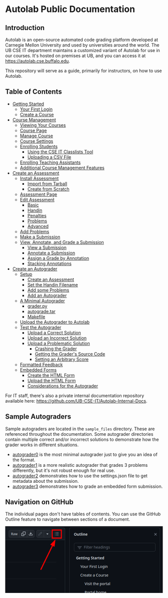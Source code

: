 # Autolab Public Documentation

## Introduction

Autolab is an open-source automated code grading platform developed at Carnegie Mellon University and used by
universities around the world. The UB CSE IT department maintains a customized variant of Autolab for use in our
courses. It's hosted on premises at UB, and you can access it at <https://autolab.cse.buffalo.edu>.

This repository will serve as a guide, primarily for instructors, on how to use Autolab.

## Table of Contents

* [Getting Started](Getting%20started.md)
    * [Your First Login](Getting%20started.md#your-first-login)
    * [Create a Course](Getting%20started.md#create-a-course)
* [Course Management](Course%20management.md)
    * [Viewing Your Courses](Course%20management.md#viewing-your-courses)
    * [Course Page](Course%20management.md#course-page)
    * [Manage Course](Course%20management.md#manage-course)
    * [Course Settings](Course%20management.md#course-settings)
    * [Enrolling Students](Course%20management.md#enrolling-students)
        * [Using the CSE IT Classlists Tool](Course%20management.md#using-the-cse-it-classlists-tool)
        * [Uploading a CSV File](Course%20management.md#uploading-a-csv-file)
    * [Enrolling Teaching Assistants](Course%20management.md#enrolling-teaching-assistants)
    * [Additional Course Management Features](Course%20management.md#additional-course-management-features)
* [Create an Assessment](Create%20an%20assessment.md)
    * [Install Assessment](Create%20an%20assessment.md#install-assessment)
        * [Import from Tarball](Create%20an%20assessment.md#import-from-tarball)
        * [Create from Scratch](Create%20an%20assessment.md#create-from-scratch)
    * [Assessment Page](Create%20an%20assessment.md#assessment-page)
    * [Edit Assessment](Create%20an%20assessment.md#edit-assessment)
        * [Basic](Create%20an%20assessment.md#basic)
        * [Handin](Create%20an%20assessment.md#handin)
        * [Penalties](Create%20an%20assessment.md#penalties)
        * [Problems](Create%20an%20assessment.md#problems)
        * [Advanced](Create%20an%20assessment.md#advanced)
    * [Add Problems](Create%20an%20assessment.md#add-problems)
    * [Make a Submission](Create%20an%20assessment.md#make-a-submission)
    * [View, Annotate, and Grade a Submission](Create%20an%20assessment.md#view-annotate-and-grade-a-submission)
        * [View a Submission](Create%20an%20assessment.md#view-a-submission)
        * [Annotate a Submission](Create%20an%20assessment.md#annotate-a-submission)
        * [Assign a Grade by Annotation](Create%20an%20assessment.md#assign-a-grade-by-annotation)
        * [Stacking Annotations](Create%20an%20assessment.md#stacking-annotations)
* [Create an Autograder](Create%20an%20autograder.md)
    * [Setup](Create%20an%20autograder.md#setup)
        * [Create an Assessment](Create%20an%20autograder.md#create-an-assessment)
        * [Set the Handin Filename](Create%20an%20autograder.md#set-the-handin-filename)
        * [Add some Problems](Create%20an%20autograder.md#add-some-problems)
        * [Add an Autograder](Create%20an%20autograder.md#add-an-autograder)
    * [A Minimal Autograder](Create%20an%20autograder.md#a-minimal-autograder)
        * [grader.py](Create%20an%20autograder.md#graderpy)
        * [autograde.tar](Create%20an%20autograder.md#autogradetar)
        * [Makefile](Create%20an%20autograder.md#makefile)
    * [Upload the Autograder to Autolab](Create%20an%20autograder.md#upload-the-autograder-to-autolab)
    * [Test the Autograder](Create%20an%20autograder.md#test-the-autograder)
        * [Upload a Correct Solution](Create%20an%20autograder.md#upload-a-correct-solution)
        * [Upload an Incorrect Solution](Create%20an%20autograder.md#upload-an-incorrect-solution)
        * [Upload a Problematic Solution](Create%20an%20autograder.md#upload-a-problematic-solution)
            * [Crashing the Grader](Create%20an%20autograder.md#crashing-the-grader)
            * [Getting the Grader's Source Code](Create%20an%20autograder.md#getting-the-graders-source-code)
            * [Setting an Arbitrary Score](Create%20an%20autograder.md#setting-an-arbitrary-score)
    * [Formatted Feedback](Create%20an%20autograder.md#formatted-feedback)
    * [Embedded Forms](Create%20an%20autograder.md#embedded-forms)
      * [Create the HTML Form](Create%20an%20autograder.md#create-the-html-form)
      * [Upload the HTML Form](Create%20an%20autograder.md#upload-the-html-form)
      * [Considerations for the Autograder](Create%20an%20autograder.md#considerations-for-the-autograder)

For IT staff, there's also a private internal documentation repository available
here: <https://github.com/UB-CSE-IT/Autolab-Internal-Docs>.

## Sample Autograders

Sample autograders are located in the `sample_files` directory. These are referenced throughout the documentation. Some
autograder directories contain multiple correct and/or incorrect solutions to demonstrate how the grader works in
different situations.

* [autograder0](sample_files/autograder0) is the most minimal autograder just to give you an idea of the format.
* [autograder1](sample_files/autograder1) is a more realistic autograder that grades 3 problems differently, but it's
  not robust enough for real use.
* [autograder2](sample_files/autograder2) demonstrates how to use the settings.json file to get metadata about the
  submission.
* [autograder3](sample_files/autograder3) demonstrates how to grade an embedded form submission.

## Navigation on GitHub

The individual pages don't have tables of contents. You can use the GitHub Outline feature to navigate between sections
of a document.

![GitHub tables of contents](screenshots/github_table_of_contents.png)